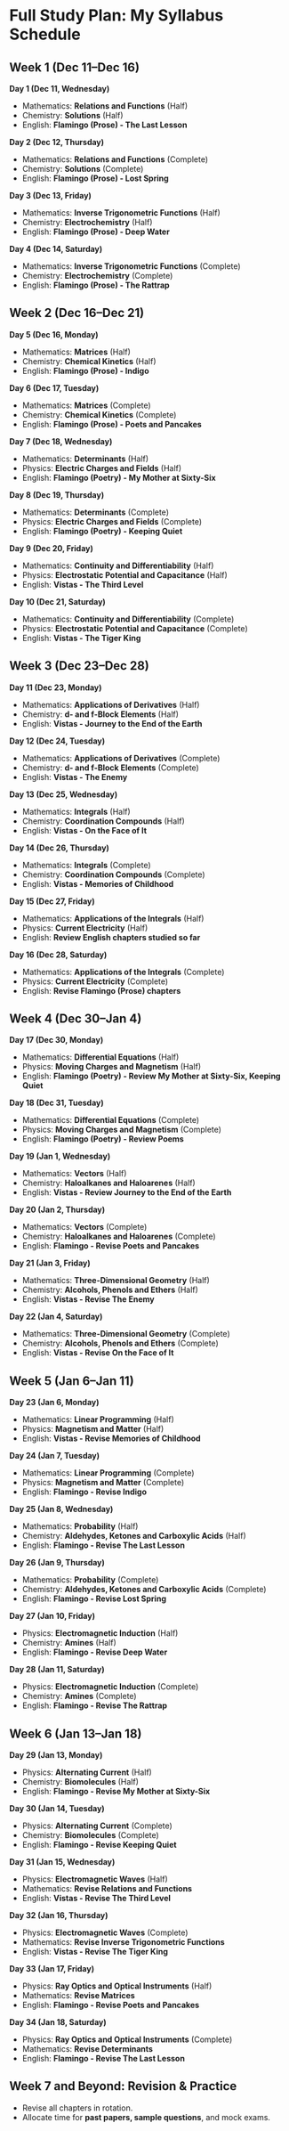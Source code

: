 # Full Study Plan: My Syllabus Schedule

## Week 1 (Dec 11–Dec 16)
**Day 1 (Dec 11, Wednesday)**  
- Mathematics: **Relations and Functions** (Half)  
- Chemistry: **Solutions** (Half)  
- English: **Flamingo (Prose) - The Last Lesson**  

**Day 2 (Dec 12, Thursday)**  
- Mathematics: **Relations and Functions** (Complete)  
- Chemistry: **Solutions** (Complete)  
- English: **Flamingo (Prose) - Lost Spring**  

**Day 3 (Dec 13, Friday)**  
- Mathematics: **Inverse Trigonometric Functions** (Half)  
- Chemistry: **Electrochemistry** (Half)  
- English: **Flamingo (Prose) - Deep Water**  

**Day 4 (Dec 14, Saturday)**  
- Mathematics: **Inverse Trigonometric Functions** (Complete)  
- Chemistry: **Electrochemistry** (Complete)  
- English: **Flamingo (Prose) - The Rattrap**  

## Week 2 (Dec 16–Dec 21)
**Day 5 (Dec 16, Monday)**  
- Mathematics: **Matrices** (Half)  
- Chemistry: **Chemical Kinetics** (Half)  
- English: **Flamingo (Prose) - Indigo**  

**Day 6 (Dec 17, Tuesday)**  
- Mathematics: **Matrices** (Complete)  
- Chemistry: **Chemical Kinetics** (Complete)  
- English: **Flamingo (Prose) - Poets and Pancakes**  

**Day 7 (Dec 18, Wednesday)**  
- Mathematics: **Determinants** (Half)  
- Physics: **Electric Charges and Fields** (Half)  
- English: **Flamingo (Poetry) - My Mother at Sixty-Six**  

**Day 8 (Dec 19, Thursday)**  
- Mathematics: **Determinants** (Complete)  
- Physics: **Electric Charges and Fields** (Complete)  
- English: **Flamingo (Poetry) - Keeping Quiet**  

**Day 9 (Dec 20, Friday)**  
- Mathematics: **Continuity and Differentiability** (Half)  
- Physics: **Electrostatic Potential and Capacitance** (Half)  
- English: **Vistas - The Third Level**  

**Day 10 (Dec 21, Saturday)**  
- Mathematics: **Continuity and Differentiability** (Complete)  
- Physics: **Electrostatic Potential and Capacitance** (Complete)  
- English: **Vistas - The Tiger King**  

## Week 3 (Dec 23–Dec 28)
**Day 11 (Dec 23, Monday)**  
- Mathematics: **Applications of Derivatives** (Half)  
- Chemistry: **d- and f-Block Elements** (Half)  
- English: **Vistas - Journey to the End of the Earth**  

**Day 12 (Dec 24, Tuesday)**  
- Mathematics: **Applications of Derivatives** (Complete)  
- Chemistry: **d- and f-Block Elements** (Complete)  
- English: **Vistas - The Enemy**  

**Day 13 (Dec 25, Wednesday)**  
- Mathematics: **Integrals** (Half)  
- Chemistry: **Coordination Compounds** (Half)  
- English: **Vistas - On the Face of It**  

**Day 14 (Dec 26, Thursday)**  
- Mathematics: **Integrals** (Complete)  
- Chemistry: **Coordination Compounds** (Complete)  
- English: **Vistas - Memories of Childhood**  

**Day 15 (Dec 27, Friday)**  
- Mathematics: **Applications of the Integrals** (Half)  
- Physics: **Current Electricity** (Half)  
- English: **Review English chapters studied so far**  

**Day 16 (Dec 28, Saturday)**  
- Mathematics: **Applications of the Integrals** (Complete)  
- Physics: **Current Electricity** (Complete)  
- English: **Revise Flamingo (Prose) chapters**  

## Week 4 (Dec 30–Jan 4)
**Day 17 (Dec 30, Monday)**  
- Mathematics: **Differential Equations** (Half)  
- Physics: **Moving Charges and Magnetism** (Half)  
- English: **Flamingo (Poetry) - Review My Mother at Sixty-Six, Keeping Quiet**  

**Day 18 (Dec 31, Tuesday)**  
- Mathematics: **Differential Equations** (Complete)  
- Physics: **Moving Charges and Magnetism** (Complete)  
- English: **Flamingo (Poetry) - Review Poems**  

**Day 19 (Jan 1, Wednesday)**  
- Mathematics: **Vectors** (Half)  
- Chemistry: **Haloalkanes and Haloarenes** (Half)  
- English: **Vistas - Review Journey to the End of the Earth**  

**Day 20 (Jan 2, Thursday)**  
- Mathematics: **Vectors** (Complete)  
- Chemistry: **Haloalkanes and Haloarenes** (Complete)  
- English: **Flamingo - Revise Poets and Pancakes**  

**Day 21 (Jan 3, Friday)**  
- Mathematics: **Three-Dimensional Geometry** (Half)  
- Chemistry: **Alcohols, Phenols and Ethers** (Half)  
- English: **Vistas - Revise The Enemy**  

**Day 22 (Jan 4, Saturday)**  
- Mathematics: **Three-Dimensional Geometry** (Complete)  
- Chemistry: **Alcohols, Phenols and Ethers** (Complete)  
- English: **Vistas - Revise On the Face of It**  

## Week 5 (Jan 6–Jan 11)
**Day 23 (Jan 6, Monday)**  
- Mathematics: **Linear Programming** (Half)  
- Physics: **Magnetism and Matter** (Half)  
- English: **Vistas - Revise Memories of Childhood**  

**Day 24 (Jan 7, Tuesday)**  
- Mathematics: **Linear Programming** (Complete)  
- Physics: **Magnetism and Matter** (Complete)  
- English: **Flamingo - Revise Indigo**  

**Day 25 (Jan 8, Wednesday)**  
- Mathematics: **Probability** (Half)  
- Chemistry: **Aldehydes, Ketones and Carboxylic Acids** (Half)  
- English: **Flamingo - Revise The Last Lesson**  

**Day 26 (Jan 9, Thursday)**  
- Mathematics: **Probability** (Complete)  
- Chemistry: **Aldehydes, Ketones and Carboxylic Acids** (Complete)  
- English: **Flamingo - Revise Lost Spring**  

**Day 27 (Jan 10, Friday)**  
- Physics: **Electromagnetic Induction** (Half)  
- Chemistry: **Amines** (Half)  
- English: **Flamingo - Revise Deep Water**  

**Day 28 (Jan 11, Saturday)**  
- Physics: **Electromagnetic Induction** (Complete)  
- Chemistry: **Amines** (Complete)  
- English: **Flamingo - Revise The Rattrap**  

## Week 6 (Jan 13–Jan 18)
**Day 29 (Jan 13, Monday)**  
- Physics: **Alternating Current** (Half)  
- Chemistry: **Biomolecules** (Half)  
- English: **Flamingo - Revise My Mother at Sixty-Six**  

**Day 30 (Jan 14, Tuesday)**  
- Physics: **Alternating Current** (Complete)  
- Chemistry: **Biomolecules** (Complete)  
- English: **Flamingo - Revise Keeping Quiet**  

**Day 31 (Jan 15, Wednesday)**  
- Physics: **Electromagnetic Waves** (Half)  
- Mathematics: **Revise Relations and Functions**  
- English: **Vistas - Revise The Third Level**  

**Day 32 (Jan 16, Thursday)**  
- Physics: **Electromagnetic Waves** (Complete)  
- Mathematics: **Revise Inverse Trigonometric Functions**  
- English: **Vistas - Revise The Tiger King**  

**Day 33 (Jan 17, Friday)**  
- Physics: **Ray Optics and Optical Instruments** (Half)  
- Mathematics: **Revise Matrices**  
- English: **Flamingo - Revise Poets and Pancakes**  

**Day 34 (Jan 18, Saturday)**  
- Physics: **Ray Optics and Optical Instruments** (Complete)  
- Mathematics: **Revise Determinants**  
- English: **Flamingo - Revise The Last Lesson**  

## Week 7 and Beyond: Revision & Practice
- Revise all chapters in rotation.  
- Allocate time for **past papers, sample questions**, and mock exams.
